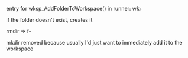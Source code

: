 entry for wksp_AddFolderToWorkspace() in runner: wk+

if the folder doesn't exist, creates it

rmdir => f-

mkdir removed because usually I'd just want to immediately add it to the workspace
